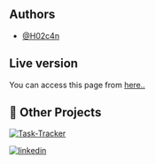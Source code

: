 ## Authors

- [@H02c4n](https://www.github.com/H02c4n)

## Live version

You can access this page from [here..](https://h02c4n.github.io/rsp/)

## 🔗 Other Projects

[![Task-Tracker](https://img.shields.io/badge/Task_tracker-React_Django-blue)](https://task-tracker-react-django-v2.netlify.app/)

[![linkedin](https://img.shields.io/badge/linkedin-0A66C2?style=for-the-badge&logo=linkedin&logoColor=white)](https://www.linkedin.com/in/halil-ozcan/)
